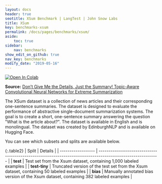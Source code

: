 ```yaml
---
layout: docs
header: true
seotitle: XSum Benchmark | LangTest | John Snow Labs
title: XSum
key: benchmarks-xsum
permalink: /docs/pages/benchmarks/xsum/
aside:
    toc: true
sidebar:
    nav: benchmarks
show_edit_on_github: true
nav_key: benchmarks
modify_date: "2019-05-16"
---
```


[![Open In Colab](https://colab.research.google.com/assets/colab-badge.svg)](https://colab.research.google.com/github/JohnSnowLabs/langtest/blob/main/demo/tutorials/llm_notebooks/dataset-notebooks/XSum_dataset.ipynb)

**Source:** [Don’t Give Me the Details, Just the Summary! Topic-Aware Convolutional Neural Networks for Extreme Summarization](https://aclanthology.org/D18-1206/)

The XSum dataset is a collection of news articles and their corresponding one-sentence summaries. The dataset is designed to evaluate the performance of abstractive single-document summarization systems. The goal is to create a short, one-sentence summary answering the question "What is the article about?". The dataset is available in English and is monolingual. The dataset was created by EdinburghNLP and is available on Hugging Face.


You can see which subsets and splits are available below.

{:.table2}
| Split              | Details                                                                                                       |
| ------------------ | ------------------------------------------------------------------------------------------------------------- |
| **test**      | Test set from the Xsum dataset, containing 1,000 labeled examples                                             |
| **test-tiny** | Truncated version of the test set from the Xsum dataset, containing 50 labeled examples                       |
| **bias**      | Manually annotated bias version of the Xsum dataset, containing 382 labeled examples                          |

